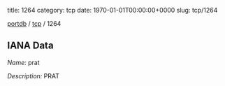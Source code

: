 title: 1264
category: tcp
date: 1970-01-01T00:00:00+0000
slug: tcp/1264

[portdb](/) / [tcp](/category/tcp.html) / 1264


## IANA Data

_Name:_ prat

_Description:_ PRAT

